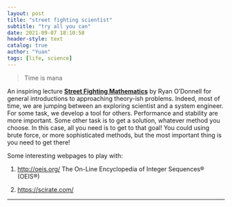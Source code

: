 ```yaml
---
layout: post
title: "street fighting scientist"
subtitle: "try all you can"
date: 2021-09-07 18:10:58
header-style: text
catalog: true
author: "Yuan"
tags: [life, science]
---
```


> Time is mana

An inspiring lecture [**Street Fighting Mathematics**](https://www.youtube.com/watch?v=qP4XEZ54eSc&list=PLm3J0oaFux3ZYpFLwwrlv_EHH9wtH6pnX&index=3) by Ryan O’Donnell for general introductions to approaching theory-ish problems.
Indeed, most of time, we are jumping between an exploring scientist and a system engineer. For some task, we develop a tool for others. Performance and stability are more important. Some other task is to get a solution, whatever method you choose. In this case, all you need is to get to that goal! You could using brute force, or more sophisticated methods, but the most important thing is you need to get there! 

Some interesting webpages to play with:

1. http://oeis.org/ 
The On-Line Encyclopedia of Integer Sequences® (OEIS®)

2. https://scirate.com/


---
